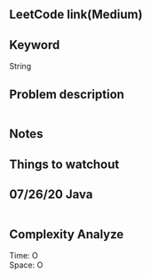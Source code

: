 ## LeetCode link(Medium)


## Keyword
String

## Problem description
```

```



## Notes


## Things to watchout

## 07/26/20 Java

```java


```
## Complexity Analyze
Time: O       \
Space: O